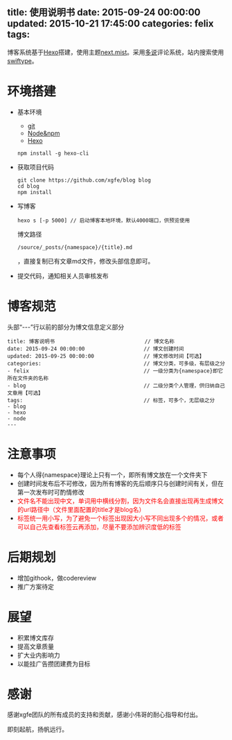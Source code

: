 title: 使用说明书
date: 2015-09-24 00:00:00
updated: 2015-10-21 17:45:00
categories: felix
tags: 
---

博客系统基于[Hexo](http://hexo.io/)搭建，使用主题[next.mist](https://github.com/iissnan/hexo-theme-next)。采用[多说](http://duoshuo.com/)评论系统，站内搜索使用[swiftype](https://swiftype.com/)。

# 环境搭建
* 基本环境
    * [git](https://github.com/)
    * [Node&npm](https://nodejs.org/en/)
    * [Hexo](http://hexo.io/)

	```
	npm install -g hexo-cli
	```
* 获取项目代码
	
	```
	git clone https://github.com/xgfe/blog blog
	cd blog
	npm install
	```
* 写博客

	```
	hexo s [-p 5000] // 启动博客本地环境，默认4000端口，供预览使用
	```
	博文路径
	```
	/source/_posts/{namespace}/{title}.md
	```
	，直接复制已有文章md文件，修改头部信息即可。
	
* 提交代码，通知相关人员审核发布


# 博客规范
头部“---”行以前的部分为博文信息定义部分

```
title: 博客说明书                             // 博文名称
date: 2015-09-24 00:00:00                   // 博文创建时间
updated: 2015-09-25 00:00:00                // 博文修改时间【可选】
categories:                                 // 博文分类，可多级，有层级之分
- felix                                     // 一级分类为{namespace}即它所在文件夹的名称
- blog                                      // 二级分类个人管理，供归纳自己文章用【可选】
tags:                                       // 标签，可多个，无层级之分
- blog
- hexo
- node
---
```
# 注意事项
* 每个人得{namespace}理论上只有一个，即所有博文放在一个文件夹下
* 创建时间发布后不可修改，因为所有博客的先后顺序只与创建时间有关，但在第一次发布时可酌情修改
* <span style="color:red;">文件名不能出现中文，单词用中横线分割，因为文件名会直接出现再生成博文的url路径中（文件里面配置的title才是blog名）</span>
* <span style="color:red;">标签统一用小写，为了避免一个标签出现因大小写不同出现多个的情况，或者可以自己先查看标签云再添加，尽量不要添加辨识度低的标签</span>

# 后期规划
* 增加githook，做codereview
* 推广方案待定

# 展望
* 积累博文库存
* 提高文章质量
* 扩大业内影响力
* 以能挂广告攒团建费为目标

# 感谢

感谢xgfe团队的所有成员的支持和贡献，感谢小伟哥的耐心指导和付出。

即刻起航，扬帆远行。